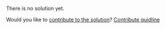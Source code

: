 
There is no solution yet.

Would you like to [contribute to the solution](https://github.com/BFEdev/BFE.dev-solutions/blob/main/problem/virtual-dom-iv-jsx-1_en.md)? [Contribute guidline](https://github.com/BFEdev/BFE.dev-solutions#how-to-contribute)
